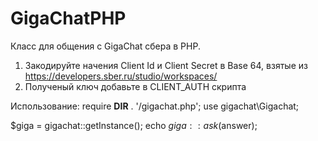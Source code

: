 # GigaChatPHP
Класс для общения с GigaChat сбера в PHP.

1. Закодируйте начения Client Id и Client Secret в Base 64, взятые из https://developers.sber.ru/studio/workspaces/
2. Полученый ключ добавьте в CLIENT_AUTH скрипта

Использование:
require __DIR__ . '/gigachat.php';
use gigachat\Gigachat;

$giga = gigachat::getInstance();
echo $giga::ask($answer);
